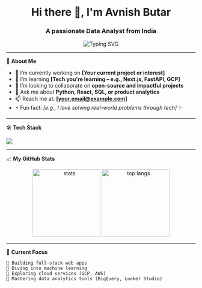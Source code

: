 <h1 align="center">Hi there 👋, I'm Avnish Butar</h1>
<h3 align="center">A passionate Data Analyst from India</h3>

<p align="center">
  <img src="https://readme-typing-svg.demolab.com?font=Fira+Code&pause=1000&color=F7B93D&width=435&lines=Tech+Explorer+%F0%9F%9A%80;Code.+Create.+Inspire.+%F0%9F%96%A5%EF%B8%8F;Always+learning+something+new+%F0%9F%92%AA" alt="Typing SVG" />
</p>

---

🌟 **About Me**

- 🔭 I’m currently working on **[Your current project or interest]**
- 🌱 I’m learning **[Tech you're learning – e.g., Next.js, FastAPI, GCP]**
- 👯 I’m looking to collaborate on **open-source and impactful projects**
- 💬 Ask me about **Python, React, SQL, or product analytics**
- 📫 Reach me at: **[your.email@example.com]**
- ⚡ Fun fact: _[e.g., I love solving real-world problems through tech]_ ✨

---

🛠 **Tech Stack**

<p align="left">
  <img src="https://skillicons.dev/icons?i=python,js,react,html,css,tailwind,flask,nodejs,mysql,postgres,docker,git" />
</p>

---

📈 **My GitHub Stats**

<p align="center">
  <img src="https://github-readme-stats.vercel.app/api?username=your-github-username&show_icons=true&theme=tokyonight" alt="stats" height="180"/>
  <img src="https://github-readme-stats.vercel.app/api/top-langs/?username=your-github-username&layout=compact&theme=tokyonight" alt="top langs" height="180"/>
</p>

---

🎯 **Current Focus**

```text
🔹 Building full-stack web apps
🔹 Diving into machine learning
🔹 Exploring cloud services (GCP, AWS)
🔹 Mastering data analytics tools (BigQuery, Looker Studio)
